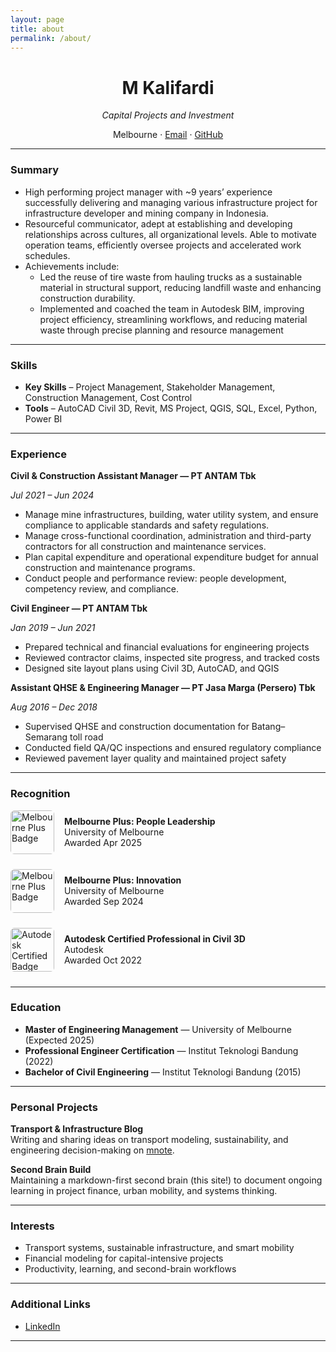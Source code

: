 ```yaml
---
layout: page
title: about
permalink: /about/
---
```


<div style="text-align: center;">
  <h1>M Kalifardi</h1>
  <p><em>Capital Projects and Investment</em></p>
  <p>
    Melbourne · 
    <a href="mailto:m.kalifardi@gmail.com">Email</a> · 
    <a href="https://github.com/mkalifardi">GitHub</a>
  </p>
</div>

---

### Summary


- High performing project manager with ~9 years’ experience successfully delivering and managing various infrastructure project for infrastructure developer and mining company in Indonesia.
- Resourceful communicator, adept at establishing and developing relationships across cultures, all organizational levels. Able to motivate operation teams, efficiently oversee projects and accelerated work schedules.
- Achievements include:
    - Led the reuse of tire waste from hauling trucks as a sustainable material in structural support, reducing landfill waste and enhancing construction durability.
    - Implemented and coached the team in Autodesk BIM, improving project efficiency, streamlining workflows, and reducing material waste through precise planning and resource management


---

### Skills

- **Key Skills** – Project Management, Stakeholder Management, Construction Management, Cost Control  
- **Tools** – AutoCAD Civil 3D, Revit, MS Project, QGIS, SQL, Excel, Python, Power BI  


---

### Experience

**Civil & Construction Assistant Manager — PT ANTAM Tbk**

*Jul 2021 – Jun 2024*

- Manage mine infrastructures, building, water utility system, and ensure compliance to applicable standards and safety regulations.
- Manage cross-functional coordination, administration and third-party contractors for all construction and maintenance services. 
- Plan capital expenditure and operational expenditure budget for annual construction and maintenance programs. 
- Conduct people and performance review: people development, competency review, and compliance.

**Civil Engineer — PT ANTAM Tbk**

*Jan 2019 – Jun 2021*

- Prepared technical and financial evaluations for engineering projects  
- Reviewed contractor claims, inspected site progress, and tracked costs  
- Designed site layout plans using Civil 3D, AutoCAD, and QGIS

**Assistant QHSE & Engineering Manager — PT Jasa Marga (Persero) Tbk**

*Aug 2016 – Dec 2018*

- Supervised QHSE and construction documentation for Batang–Semarang toll road  
- Conducted field QA/QC inspections and ensured regulatory compliance  
- Reviewed pavement layer quality and maintained project safety

---

### Recognition

<div style="display: flex; align-items: center; gap: 1rem; margin-bottom: 1.5rem;">
  <img src="https://media.au.badgr.com/uploads/badges/assertion-FevBKvM4SJ-XM1H6ddgojg.svg?versionId=ggkwa3EbZFat0rQJDuCeaOYMGSXL7NPh" alt="Melbourne Plus Badge" width="70" height="70" style="border-radius: 6px;" />
  <div>
    <strong>Melbourne Plus: People Leadership</strong><br />
    University of Melbourne<br />
    Awarded Apr 2025
  </div>
</div>

<div style="display: flex; align-items: center; gap: 1rem; margin-bottom: 1.5rem;">
  <img src="https://media.au.badgr.com/uploads/badges/assertion-YmFkZ2Vib29rLTMxMmU0OTEyLTEzMDMtNDNmNy05OGIyLTU1MDlmYzBhZjdmZQ.svg?versionId=geRdJ6tG8b.sYx_rXiD8knNiJYiSApyC" alt="Melbourne Plus Badge" width="70" height="70" style="border-radius: 6px;" />
  <div>
    <strong>Melbourne Plus: Innovation</strong><br />
    University of Melbourne<br />
    Awarded Sep 2024
  </div>
</div>

<div style="display: flex; align-items: center; gap: 1rem; margin-bottom: 1.5rem;">
  <img src="https://images.credly.com/images/95039132-9073-4745-94d5-33b43b24ef79/image.png" alt="Autodesk Certified Badge" width="70" height="70" style="border-radius: 6px;" />
  <div>
    <strong>Autodesk Certified Professional in Civil 3D</strong><br />
    Autodesk<br />
    Awarded Oct 2022
  </div>
</div>

---

### Education

- **Master of Engineering Management** — University of Melbourne (Expected 2025)  
- **Professional Engineer Certification** — Institut Teknologi Bandung (2022)  
- **Bachelor of Civil Engineering** — Institut Teknologi Bandung (2015)

---

### Personal Projects

**Transport & Infrastructure Blog**  
Writing and sharing ideas on transport modeling, sustainability, and engineering decision-making on [mnote](https://mkalifardi.github.io).

**Second Brain Build**  
Maintaining a markdown-first second brain (this site!) to document ongoing learning in project finance, urban mobility, and systems thinking.

---

### Interests

- Transport systems, sustainable infrastructure, and smart mobility  
- Financial modeling for capital-intensive projects  
- Productivity, learning, and second-brain workflows

---

### Additional Links

- [LinkedIn](https://linkedin.com/in/mkalifardi)  

---
